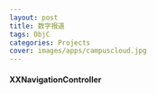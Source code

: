 ```yaml
---
layout: post
title: 数字报道
tags: ObjC
categories: Projects
cover: images/apps/campuscloud.jpg
---
```


#### XXNavigationController





